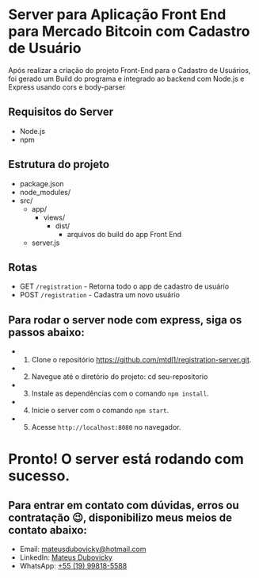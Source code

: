 # Server para Aplicação Front End para Mercado Bitcoin com Cadastro de Usuário
Após realizar a criação do projeto Front-End para o Cadastro de Usuários, foi gerado um Build do programa e integrado ao backend com Node.js e Express usando cors e body-parser

## Requisitos do Server
- Node.js
- npm

## Estrutura do projeto
- package.json
- node_modules/
- src/
  - app/
      - views/
        - dist/
          - arquivos do build do app Front End
  - server.js

## Rotas
- GET `/registration` - Retorna todo o app de cadastro de usuário
- POST `/registration` - Cadastra um novo usuário

## Para rodar o server node com express, siga os passos abaixo:

- 1. Clone o repositório https://github.com/mtdl1/registration-server.git.
- 2. Navegue até o diretório do projeto: cd seu-repositorio
- 3. Instale as dependências com o comando `npm install`.
- 4. Inicie o server com o comando `npm start`.
- 5. Acesse `http://localhost:8080` no navegador.

# Pronto! O server está rodando com sucesso.

## Para entrar em contato com dúvidas, erros ou contratação 😉, disponibilizo meus meios de contato abaixo:
- Email: mateusdubovicky@hotmail.com
- LinkedIn: [Mateus Dubovicky](https://www.linkedin.com/in/mateus-dubovicky/)
- WhatsApp: [+55 (19) 99818-5588](https://wa.me/5519998185588?text=Vim%20pelo%20Readme)
